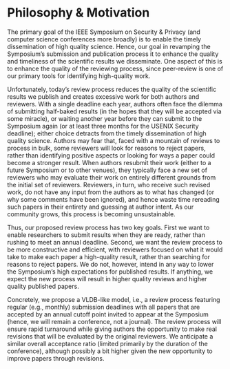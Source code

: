 # Philosophy & Motivation

The primary goal of the IEEE Symposium on Security & Privacy (and computer science conferences more broadly) is to enable the timely dissemination of high quality science.  Hence, our goal in revamping the Symposium’s submission and publication process it to enhance the quality and timeliness of the scientific results we disseminate.  One aspect of this is to enhance the quality of the reviewing process, since peer-review is one of our primary tools for identifying high-quality work.

Unfortunately, today’s review process reduces the quality of the scientific results we publish and creates excessive work for both authors and reviewers.  With a single deadline each year, authors often face the dilemma of submitting half-baked results (in the hopes that they will be accepted via some miracle), or waiting another year before they can submit to the Symposium again (or at least three months for the USENIX Security deadline); either choice detracts from the timely dissemination of high quality science.  Authors may fear that, faced with a mountain of reviews to process in bulk, some reviewers will look for reasons to reject papers, rather than identifying positive aspects or looking for ways a paper could become a stronger result.  When authors resubmit their work (either to a future Symposium or to other venues), they typically face a new set of reviewers who may evaluate their work on entirely different grounds from the initial set of reviewers.  Reviewers, in turn, who receive such revised work, do not have any input from the authors as to what has changed (or why some comments have been ignored), and hence waste time rereading such papers in their entirety and guessing at author intent.  As our community grows, this process is becoming unsustainable.

Thus, our proposed review process has two key goals.  First we want to enable researchers to submit results when they are ready, rather than rushing to meet an annual deadline.  Second, we want the review process to be more constructive and efficient, with reviewers focused on what it would take to make each paper a high-quality result, rather than searching for reasons to reject papers.  We do not, however, intend in any way to lower the Symposium’s high expectations for published results.  If anything, we expect the new process will result in higher quality reviews and higher quality published papers.

Concretely, we propose a VLDB-like model, i.e., a review process featuring regular (e.g., monthly) submission deadlines with all papers that are accepted by an annual cutoff point invited to appear at the Symposium (hence, we will remain a conference, not a journal).  The review process will ensure rapid turnaround while giving authors the opportunity to make real revisions that will be evaluated by the original reviewers.  We anticipate a similar overall acceptance ratio (limited primarily by the duration of the conference), although possibly a bit higher given the new opportunity to improve papers through revisions.  
